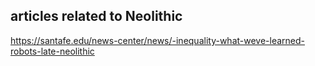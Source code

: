 ## articles related to Neolithic

https://santafe.edu/news-center/news/-inequality-what-weve-learned-robots-late-neolithic